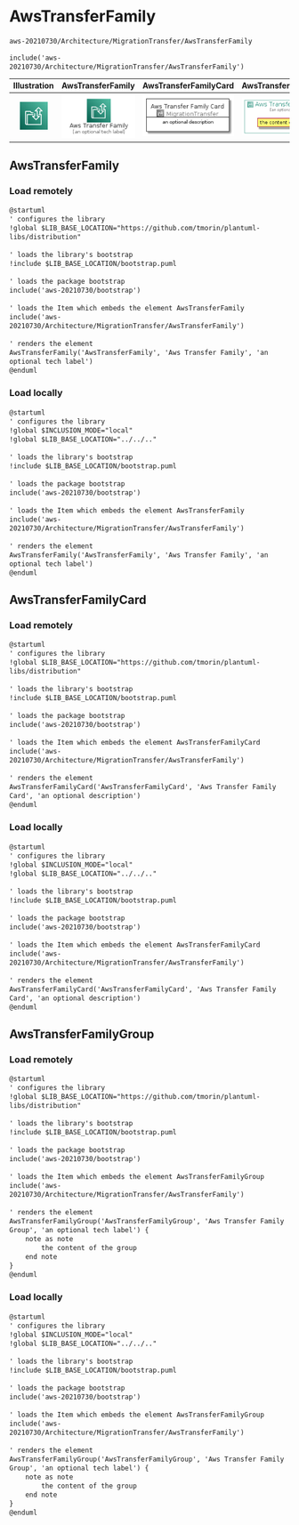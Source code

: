 # AwsTransferFamily


```text
aws-20210730/Architecture/MigrationTransfer/AwsTransferFamily
```

```text
include('aws-20210730/Architecture/MigrationTransfer/AwsTransferFamily')
```



| Illustration | AwsTransferFamily | AwsTransferFamilyCard | AwsTransferFamilyGroup |
| :---: | :---: | :---: | :---: |
| ![illustration for Illustration](../../../aws-20210730/Architecture/MigrationTransfer/AwsTransferFamily.png) | ![illustration for AwsTransferFamily](../../../aws-20210730/Architecture/MigrationTransfer/AwsTransferFamily.Local.png) | ![illustration for AwsTransferFamilyCard](../../../aws-20210730/Architecture/MigrationTransfer/AwsTransferFamilyCard.Local.png) | ![illustration for AwsTransferFamilyGroup](../../../aws-20210730/Architecture/MigrationTransfer/AwsTransferFamilyGroup.Local.png) |




## AwsTransferFamily

### Load remotely
```plantuml
@startuml
' configures the library
!global $LIB_BASE_LOCATION="https://github.com/tmorin/plantuml-libs/distribution"

' loads the library's bootstrap
!include $LIB_BASE_LOCATION/bootstrap.puml

' loads the package bootstrap
include('aws-20210730/bootstrap')

' loads the Item which embeds the element AwsTransferFamily
include('aws-20210730/Architecture/MigrationTransfer/AwsTransferFamily')

' renders the element
AwsTransferFamily('AwsTransferFamily', 'Aws Transfer Family', 'an optional tech label')
@enduml
```

### Load locally
```plantuml
@startuml
' configures the library
!global $INCLUSION_MODE="local"
!global $LIB_BASE_LOCATION="../../.."

' loads the library's bootstrap
!include $LIB_BASE_LOCATION/bootstrap.puml

' loads the package bootstrap
include('aws-20210730/bootstrap')

' loads the Item which embeds the element AwsTransferFamily
include('aws-20210730/Architecture/MigrationTransfer/AwsTransferFamily')

' renders the element
AwsTransferFamily('AwsTransferFamily', 'Aws Transfer Family', 'an optional tech label')
@enduml
```

## AwsTransferFamilyCard

### Load remotely
```plantuml
@startuml
' configures the library
!global $LIB_BASE_LOCATION="https://github.com/tmorin/plantuml-libs/distribution"

' loads the library's bootstrap
!include $LIB_BASE_LOCATION/bootstrap.puml

' loads the package bootstrap
include('aws-20210730/bootstrap')

' loads the Item which embeds the element AwsTransferFamilyCard
include('aws-20210730/Architecture/MigrationTransfer/AwsTransferFamily')

' renders the element
AwsTransferFamilyCard('AwsTransferFamilyCard', 'Aws Transfer Family Card', 'an optional description')
@enduml
```

### Load locally
```plantuml
@startuml
' configures the library
!global $INCLUSION_MODE="local"
!global $LIB_BASE_LOCATION="../../.."

' loads the library's bootstrap
!include $LIB_BASE_LOCATION/bootstrap.puml

' loads the package bootstrap
include('aws-20210730/bootstrap')

' loads the Item which embeds the element AwsTransferFamilyCard
include('aws-20210730/Architecture/MigrationTransfer/AwsTransferFamily')

' renders the element
AwsTransferFamilyCard('AwsTransferFamilyCard', 'Aws Transfer Family Card', 'an optional description')
@enduml
```

## AwsTransferFamilyGroup

### Load remotely
```plantuml
@startuml
' configures the library
!global $LIB_BASE_LOCATION="https://github.com/tmorin/plantuml-libs/distribution"

' loads the library's bootstrap
!include $LIB_BASE_LOCATION/bootstrap.puml

' loads the package bootstrap
include('aws-20210730/bootstrap')

' loads the Item which embeds the element AwsTransferFamilyGroup
include('aws-20210730/Architecture/MigrationTransfer/AwsTransferFamily')

' renders the element
AwsTransferFamilyGroup('AwsTransferFamilyGroup', 'Aws Transfer Family Group', 'an optional tech label') {
    note as note
        the content of the group
    end note
}
@enduml
```

### Load locally
```plantuml
@startuml
' configures the library
!global $INCLUSION_MODE="local"
!global $LIB_BASE_LOCATION="../../.."

' loads the library's bootstrap
!include $LIB_BASE_LOCATION/bootstrap.puml

' loads the package bootstrap
include('aws-20210730/bootstrap')

' loads the Item which embeds the element AwsTransferFamilyGroup
include('aws-20210730/Architecture/MigrationTransfer/AwsTransferFamily')

' renders the element
AwsTransferFamilyGroup('AwsTransferFamilyGroup', 'Aws Transfer Family Group', 'an optional tech label') {
    note as note
        the content of the group
    end note
}
@enduml
```

